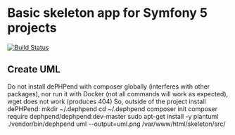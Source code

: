 # Basic skeleton app for Symfony 5 projects
[![Build Status](https://travis-ci.com/michaelKaefer/skeleton.svg?branch=master)](https://travis-ci.com/michaelKaefer/skeleton)

## Create UML
Do not install dePHPend with composer globally (interferes with other packages), nor run it with
Docker (not all commands will work as expected), wget does not work (produces 404)
So, outside of the project install dePHPend:
mkdir ~/.dephpend
cd  ~/.dephpend
composer init
composer require dephpend/dephpend:dev-master
sudo apt-get install -y plantuml
./vendor/bin/dephpend  uml --output=uml.png /var/www/html/skeleton/src/
